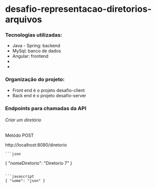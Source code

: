 # desafio-representacao-diretorios-arquivos

<h3>Tecnologias utilizadas:</h3>
<ul>
  <li>Java - Spring: backend</li>
  <li>MySql: banco de dados</li>
  <li>Angular: frontend</li>
  <li></li>
  <li></li>
</ul>

<h3>Organização do projeto:</h3>
    <ul>
        <li>Front end é o projeto desafio-client</li>
        <li>Back end é o projeto desafio-server</li>
    </ul>

<h3>Endpoints para chamadas da API</h3>
<h6>Criar um diretório</h6>
    <p>Metódo POST
    <p>http://localhost:8080/diretorio</p>
    
    ```json
{
    "nomeDiretorio": "Diretorio 7"
}
  ```

```javascript
{ "some": "json" }
```

